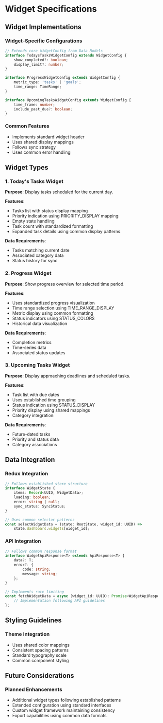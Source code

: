 # Widget Specifications

## Widget Implementations

### Widget-Specific Configurations
```typescript
// Extends core WidgetConfig from Data Models
interface TodaysTasksWidgetConfig extends WidgetConfig {
    show_completed?: boolean;
    display_limit?: number;
}

interface ProgressWidgetConfig extends WidgetConfig {
    metric_type: 'tasks' | 'goals';
    time_range: TimeRange;
}

interface UpcomingTasksWidgetConfig extends WidgetConfig {
    time_frame: number;
    include_past_due?: boolean;
}
```

### Common Features
- Implements standard widget header
- Uses shared display mappings
- Follows sync strategy
- Uses common error handling

## Widget Types

### 1. Today's Tasks Widget

**Purpose**: Display tasks scheduled for the current day.

**Features**:
- Tasks list with status display mapping
- Priority indication using PRIORITY_DISPLAY mapping
- Empty state handling
- Task count with standardized formatting
- Expanded task details using common display patterns

**Data Requirements**:
- Tasks matching current date
- Associated category data
- Status history for sync

### 2. Progress Widget

**Purpose**: Show progress overview for selected time period.

**Features**:
- Uses standardized progress visualization
- Time range selection using TIME_RANGE_DISPLAY
- Metric display using common formatting
- Status indicators using STATUS_COLORS
- Historical data visualization

**Data Requirements**:
- Completion metrics
- Time-series data
- Associated status updates

### 3. Upcoming Tasks Widget

**Purpose**: Display approaching deadlines and scheduled tasks.

**Features**:
- Task list with due dates
- Uses established time grouping
- Status indication using STATUS_DISPLAY
- Priority display using shared mappings
- Category integration

**Data Requirements**:
- Future-dated tasks
- Priority and status data
- Category associations

## Data Integration

### Redux Integration
```typescript
// Follows established store structure
interface WidgetState {
    items: Record<UUID, WidgetData>;
    loading: boolean;
    error: string | null;
    sync_status: SyncStatus;
}

// Uses common selector patterns
const selectWidgetData = (state: RootState, widget_id: UUID) => 
    state.dashboard.widgets[widget_id];
```

### API Integration
```typescript
// Follows common response format
interface WidgetApiResponse<T> extends ApiResponse<T> {
    data?: T;
    error?: {
        code: string;
        message: string;
    };
}

// Implements rate limiting
const fetchWidgetData = async (widget_id: UUID): Promise<WidgetApiResponse> => {
    // Implementation following API guidelines
};
```



## Styling Guidelines

### Theme Integration
- Uses shared color mappings
- Consistent spacing patterns
- Standard typography scale
- Common component styling

## Future Considerations

### Planned Enhancements
- Additional widget types following established patterns
- Extended configuration using standard interfaces
- Custom widget framework maintaining consistency
- Export capabilities using common data formats